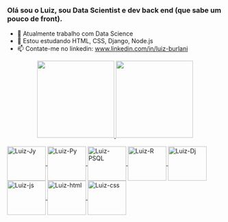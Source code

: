 ### Olá sou o Luiz, sou Data Scientist e dev back end (que sabe um pouco de front).



- 🔭 Atualmente trabalho com Data Science
- 🌱 Estou estudando HTML, CSS, Django, Node.js
- 📫 Contate-me no linkedin: www.linkedin.com/in/luiz-burlani

<div align="center">
  <a href="https://github.com/lmburlani">
   <img height="180em" src="https://github-readme-stats.vercel.app/api?username=lmburlani&show_icons=true&theme=dark&include_all_commits=true&count_private=true"/>
  <img height="180em" src="https://github-readme-stats.vercel.app/api/top-langs/?username=lmburlani&layout=compact&langs_count=7&theme=dark"/>
</div>
<div style="display: inline_block"><br>
  <img align="center" alt="Luiz-Jy" height="80" width="90" src="https://cdn.jsdelivr.net/gh/devicons/devicon/icons/jupyter/jupyter-original-wordmark.svg">
  <img align="center" alt="Luiz-Py" height="80" width="90"  <img align="center" alt="Luiz-Dj" height="80" width="90" src="https://cdn.jsdelivr.net/gh/devicons/devicon/icons/python/python-original.svg">
  <img align="center" alt="Luiz-PSQL" height="80" width="90" src="https://cdn.jsdelivr.net/gh/devicons/devicon/icons/postgresql/postgresql-original.svg">
  <img align="center" alt="Luiz-R" height="80" width="90" src="https://cdn.jsdelivr.net/gh/devicons/devicon/icons/r/r-original.svg">
  <img align="center" alt="Luiz-Dj" height="80" width="90" src="https://cdn.jsdelivr.net/gh/devicons/devicon/icons/django/django-original.svg">
  <img align="center" alt="Luiz-js" height="80" width="90" src="https://cdn.jsdelivr.net/gh/devicons/devicon/icons/nodejs/nodejs-original-wordmark.svg">
  <img align="center" alt="Luiz-html" height="80" width="90" src="https://cdn.jsdelivr.net/gh/devicons/devicon/icons/html5/html5-original.svg">
  <img align="center" alt="Luiz-css" height="80" width="90" <img align="center" alt="Luiz-html" height="80" width="90" src="https://cdn.jsdelivr.net/gh/devicons/devicon/icons/css3/css3-original.svg">
</div>
